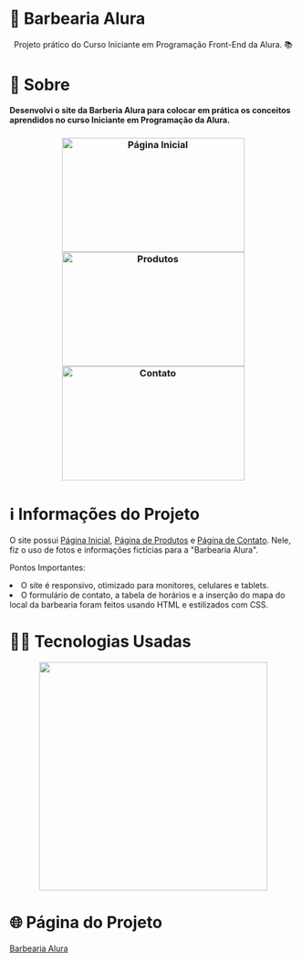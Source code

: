 
 # 💈 **Barbearia Alura** 
<p align="center">Projeto prático do Curso Iniciante em Programação Front-End da Alura. 📚</p>
                                                   

# 🔎 **Sobre**
                                              
<p><strong>Desenvolvi o site da Barberia Alura para colocar em prática os conceitos aprendidos no curso Iniciante em Programação da Alura.</strong><p>

 <h3 align="center">
 <img src="https://user-images.githubusercontent.com/113942221/211680682-0329996b-89ad-4200-a210-a047af23be38.png" width="320" height="200" alt="Página Inicial">  
 <img src="https://user-images.githubusercontent.com/113942221/211683333-07e9c15c-2e25-4467-9425-ccc7229d1fa7.png" width="320" height="200" alt="Produtos">
 <img src="https://user-images.githubusercontent.com/113942221/211681189-a4a7a014-604b-4db2-baa3-21f2563e7b68.png" width="320" height="200" alt="Contato">
</h3>

# ℹ️ **Informações do Projeto**

O site possui [Página Inicial](https://araujoeduarda.github.io/BarbeariaAlura/index.html), [Página de Produtos](https://araujoeduarda.github.io/BarbeariaAlura/produtos.html) e [Página de Contato](https://araujoeduarda.github.io/BarbeariaAlura/contato.html). Nele, fiz o uso de fotos e informações fictícias para a "Barbearia Alura".


Pontos Importantes:

<li>O site é responsivo, otimizado para monitores, celulares e tablets.</li>


<li>O formulário de contato, a tabela de horários e a inserção do mapa do local da barbearia foram feitos usando HTML e estilizados com CSS.</li>


# 👩‍💻 **Tecnologias Usadas**

<p align="center">
<img width="400" src="https://user-images.githubusercontent.com/113942221/211683012-c76dcf55-a359-46d9-b7de-5b0792025e80.jpg">
</p>


# 🌐 **Página do Projeto**
[Barbearia Alura](https://araujoeduarda.github.io/BarbeariaAlura/index.html)

